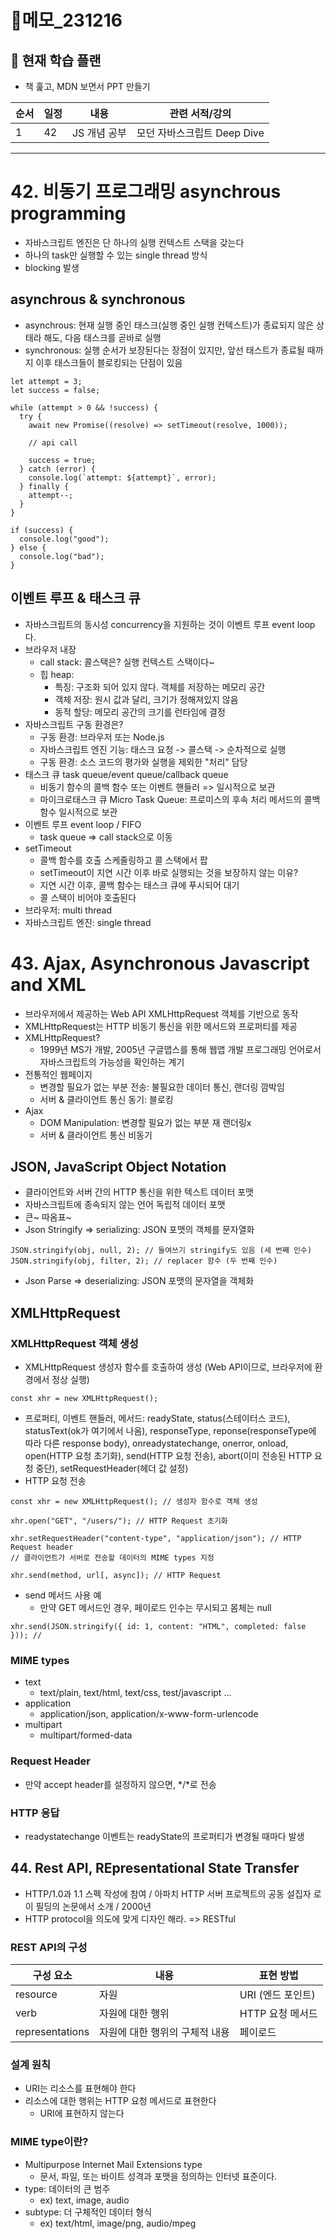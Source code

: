 # 📝메모\_231216

## 🔎 현재 학습 플랜

- 책 훑고, MDN 보면서 PPT 만들기

| 순서 | 일정 | 내용         | 관련 서적/강의              |
| ---- | ---- | ------------ | --------------------------- |
| 1    | 42   | JS 개념 공부 | 모던 자바스크립트 Deep Dive |

---

# 42. 비동기 프로그래밍 asynchrous programming

- 자바스크립트 엔진은 단 하나의 실행 컨텍스트 스택을 갖는다
- 하나의 task만 실행할 수 있는 single thread 방식
- blocking 발생

## asynchrous & synchronous

- asynchrous: 현재 실행 중인 태스크(실행 중인 실행 컨텍스트)가 종료되지 않은 상태라 해도, 다음 태스크를 곧바로 실행
- synchronous: 실행 순서가 보장된다는 장점이 있지만, 앞선 태스트가 종료될 때까지 이후 태스크들이 블로킹되는 단점이 있음

```tsx
let attempt = 3;
let success = false;

while (attempt > 0 && !success) {
  try {
    await new Promise((resolve) => setTimeout(resolve, 1000));

    // api call

    success = true;
  } catch (error) {
    console.log(`attempt: ${attempt}`, error);
  } finally {
    attempt--;
  }
}

if (success) {
  console.log("good");
} else {
  console.log("bad");
}
```

## 이벤트 루프 & 태스크 큐

- 자바스크립트의 동시성 concurrency을 지원하는 것이 이벤트 루프 event loop다.
- 브라우저 내장
  - call stack: 콜스택은? 실행 컨텍스트 스택이다~
  - 힙 heap:
    - 특징: 구조화 되어 있지 않다. 객체를 저장하는 메모리 공간
    - 객체 저장: 원시 값과 달리, 크기가 정해져있지 않음
    - 동적 할당: 메모리 공간의 크기를 런타임에 결정
- 자바스크립트 구동 환경은?
  - 구동 환경: 브라우저 또는 Node.js
  - 자바스크립트 엔진 기능: 태스크 요청 -> 콜스택 -> 순차적으로 실행
  - 구동 환경: 소스 코드의 평가와 실행을 제외한 "처리" 담당
- 태스크 큐 task queue/event queue/callback queue
  - 비동기 함수의 콜백 함수 또는 이벤트 핸들러 => 일시적으로 보관
  - 마이크로태스크 큐 Micro Task Queue: 프로미스의 후속 처리 메서드의 콜백 함수 일시적으로 보관
- 이벤트 루프 event loop / FIFO
  - task queue => call stack으로 이동
- setTimeout
  - 콜백 함수를 호출 스케줄링하고 콜 스택에서 팝
  - setTimeout이 지연 시간 이후 바로 실행되는 것을 보장하지 않는 이유?
  - 지연 시간 이후, 콜백 함수는 태스크 큐에 푸시되어 대기
  - 콜 스택이 비어야 호출된다
- 브라우저: multi thread
- 자바스크립트 엔진: single thread

# 43. Ajax, Asynchronous Javascript and XML

- 브라우저에서 제공하는 Web API XMLHttpRequest 객체를 기반으로 동작
- XMLHttpRequest는 HTTP 비동기 통신을 위한 메서드와 프로퍼티를 제공
- XMLHttpRequest?
  - 1999년 MS가 개발, 2005년 구글맵스를 통해 웹앱 개발 프로그래밍 언어로서 자바스크립트의 가능성을 확인하는 계기
- 전통적인 웹페이지
  - 변경할 필요가 없는 부분 전송: 불필요한 데이터 통신, 랜더링 깜박임
  - 서버 & 클라이언트 통신 동기: 블로킹
- Ajax
  - DOM Manipulation: 변경할 필요가 없는 부분 재 랜더링x
  - 서버 & 클라이언트 통신 비동기

## JSON, JavaScript Object Notation

- 클라이언트와 서버 간의 HTTP 통신을 위한 텍스트 데이터 포맷
- 자바스크립트에 종속되지 않는 언어 독립적 데이터 포맷
- 큰~ 따옴표~
- Json Stringify => serializing: JSON 포맷의 객체를 문자열화

```tsx
JSON.stringify(obj, null, 2); // 들여쓰기 stringify도 있음 (세 번째 인수)
JSON.stringify(obj, filter, 2); // replacer 함수 (두 번째 인수)
```

- Json Parse => deserializing: JSON 포맷의 문자열을 객체화

## XMLHttpRequest

### XMLHttpRequest 객체 생성

- XMLHttpRequest 생성자 함수를 호출하여 생성 (Web API이므로, 브라우저에 환경에서 정상 실행)

```tsx
const xhr = new XMLHttpRequest();
```

- 프로퍼티, 이벤트 핸들러, 메서드: readyState, status(스테이터스 코드), statusText(ok가 여기에서 나옴), responseType, reponse(responseType에 따라 다른 response body), onreadystatechange, onerror, onload, open(HTTP 요청 초기화), send(HTTP 요청 전송), abort(이미 전송된 HTTP 요청 중단), setRequestHeader(헤더 값 설정)
- HTTP 요청 전송

```tsx
const xhr = new XMLHttpRequest(); // 생성자 함수로 객체 생성

xhr.open("GET", "/users/"); // HTTP Request 초기화

xhr.setRequestHeader("content-type", "application/json"); // HTTP Request header
// 클라이언트가 서버로 전송할 데이터의 MIME types 지정

xhr.send(method, url[, async]); // HTTP Request
```

- send 메서드 사용 예
  - 만약 GET 메서드인 경우, 페이로드 인수는 무시되고 몸체는 null

```tsx
xhr.send(JSON.stringify({ id: 1, content: "HTML", completed: false })); //
```

### MIME types

- text
  - text/plain, text/html, text/css, test/javascript ...
- application
  - application/json, application/x-www-form-urlencode
- multipart
  - multipart/formed-data

### Request Header

- 만약 accept header를 설정하지 않으면, */*로 전송

### HTTP 응답

- readystatechange 이벤트는 readyState의 프로퍼티가 변경될 때마다 발생

## 44. Rest API, REpresentational State Transfer

- HTTP/1.0과 1.1 스펙 작성에 참여 / 아파치 HTTP 서버 프로젝트의 공동 설집자 로이 필딩의 논문에서 소개 / 2000년
- HTTP protocol을 의도에 맞게 디자인 해라. => RESTful

### REST API의 구성

| 구성 요소       | 내용                           | 표현 방법         |
| --------------- | ------------------------------ | ----------------- |
| resource        | 자원                           | URI (엔드 포인트) |
| verb            | 자원에 대한 행위               | HTTP 요청 메서드  |
| representations | 자원에 대한 행위의 구체적 내용 | 페이로드          |

### 설계 원칙

- URI는 리소스를 표현해야 한다
- 리소스에 대한 행위는 HTTP 요청 메서드로 표현한다
  - URI에 표현하지 않는다

### MIME type이란?

- Multipurpose Internet Mail Extensions type
  - 문서, 파일, 또는 바이트 성격과 포맷을 정의하는 인터넷 표준이다.
- type: 데이터의 큰 범주
  - ex) text, image, audio
- subtype: 더 구체적인 데이터 형식
  - ex) text/html, image/png, audio/mpeg
